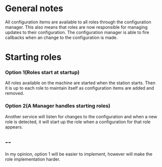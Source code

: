 # General notes #

All configuration items are available to all roles through the configuration manager. This also
means that roles are now responsible for managing updates to their configuration. The configuration
manager is able to fire callbacks when an change to the configuration is made.

# Starting roles #

### Option 1(Roles start at startup) ###

All roles available on the machine are started when the station starts. Then it is up to each role
to maintain itself as configuration items are added and removed.

### Option 2(A Manager handles starting roles) ###

Another service will listen for changes to the configuration and when a new role is detected, it
will start up the role when a configuration for that role appears.

## -- ##

In my opinion, option 1 will be easier to implement, however will make the role implementation
harder.
